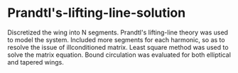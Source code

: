 # Prandtl's-lifting-line-solution
Discretized the wing into N segments. Prandtl's lifting-line theory was used to model the system.  Included more segments for each harmonic, so as to resolve the issue of illconditioned matrix. Least square method was used to solve the matrix equation.  Bound circulation was evaluated for both elliptical and tapered wings. 
